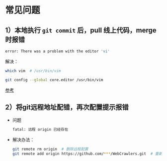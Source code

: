 # 常见问题

## 1）本地执行 `git commit` 后，pull 线上代码，merge 时报错
```bash
error: There was a problem with the editor 'vi'
```

解决：  
```bash
which vim  # /usr/bin/vim

git config --global core.editor /usr/bin/vim
```

[参考](http://tooky.co.uk/there-was-a-problem-with-the-editor-vi-git-on-mac-os-x/)


## 2）将git远程地址配错，再次配置提示报错

- 问题
    ```bash
    fatal: 远程 origin 已经存在
    ```

- 解决办法：  
    ```bash
    git remote rm origin  # 删除远程配置
    git remote add origin https://github.com/***/WebCrawlers.git  # 重新添加
    ```
